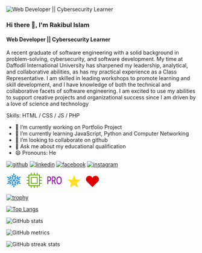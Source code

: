 ![Web Developer || Cybersecurity Learner](https://scontent.fdac34-1.fna.fbcdn.net/v/t39.30808-6/315444199_117630054485053_5636333527440979648_n.jpg?_nc_cat=107&ccb=1-7&_nc_sid=cc71e4&_nc_eui2=AeHWUoQS7auJYmE6ZU1yLqO_cpRrr-7kxKRylGuv7uTEpElh1t_qtlFTpcm47CHDXN6uWS5wJ4itSl-MBOchI2rD&_nc_ohc=lOqj_sjVp3oQ7kNvgFidP48&_nc_zt=23&_nc_ht=scontent.fdac34-1.fna&_nc_gid=AH7EuJIQ1VWaq2WSyjr5bWv&oh=00_AYAYf2cJ_EV9RD0F91nLQ0BSYZqyBYqXfN_-z6mNxyEB6g&oe=6734DF09)

### Hi there 👋, I'm Rakibul Islam
#### Web Developer || Cybersecurity Learner

A recent graduate of software engineering with a solid background in problem-solving, cybersecurity, and software development.
My time at Daffodil International University has sharpened my leadership, analytical, and collaborative abilities, as has my practical
experience as a Class Representative. I am skilled in leading workshops to promote learning and skill development, and I have
knowledge of both the technical and collaborative facets of software engineering. I am excited to use my abilities to support creative
projects and organizational success since I am driven by a love of science and technology

Skills: HTML / CSS / JS / PHP

- 🔭 I’m currently working on Portfolio Project 
- 🌱 I’m currently learning JavaScript, Python and Computer Networking 
- 👯 I’m looking to collaborate on github 
- 💬 Ask me about my educational qualification 
- 😄 Pronouns: He 


[<img src='https://cdn.jsdelivr.net/npm/simple-icons@3.0.1/icons/github.svg' alt='github' height='40'>](https://github.com/Rakibul-Islam3019)  [<img src='https://cdn.jsdelivr.net/npm/simple-icons@3.0.1/icons/linkedin.svg' alt='linkedin' height='40'>](https://www.linkedin.com/in/rakibulislam3019/)  [<img src='https://cdn.jsdelivr.net/npm/simple-icons@3.0.1/icons/facebook.svg' alt='facebook' height='40'>](https://www.facebook.com/rakibulislam3019)  [<img src='https://cdn.jsdelivr.net/npm/simple-icons@3.0.1/icons/instagram.svg' alt='instagram' height='40'>](https://www.instagram.com/rakibsuvro/)  

<a href='https://archiveprogram.github.com/'><img src='https://raw.githubusercontent.com/acervenky/animated-github-badges/master/assets/acbadge.gif' width='40' height='40'></a> <a href='https://docs.github.com/en/developers'><img src='https://raw.githubusercontent.com/acervenky/animated-github-badges/master/assets/devbadge.gif' width='40' height='40'></a> <a href='https://github.com/pricing'><img src='https://raw.githubusercontent.com/acervenky/animated-github-badges/master/assets/pro.gif' width='40' height='40'></a> <a href='https://stars.github.com/'><img src='https://raw.githubusercontent.com/acervenky/animated-github-badges/master/assets/starbadge.gif' width='35' height='35'></a> <a href='https://docs.github.com/en/github/supporting-the-open-source-community-with-github-sponsors'><img src='https://raw.githubusercontent.com/acervenky/animated-github-badges/master/assets/sponsorbadge.gif' width='35' height='35'></a> 

[![trophy](https://github-profile-trophy.vercel.app/?username=Rakibul-Islam3019)](https://github.com/ryo-ma/github-profile-trophy)

[![Top Langs](https://github-readme-stats.vercel.app/api/top-langs/?username=Rakibul-Islam3019)](https://github.com/anuraghazra/github-readme-stats)

![GitHub stats](https://github-readme-stats.vercel.app/api?username=Rakibul-Islam3019&show_icons=true&count_private=true)  

![GitHub metrics](https://metrics.lecoq.io/Rakibul-Islam3019)  

![GitHub streak stats](https://streak-stats.demolab.com/?user=Rakibul-Islam3019) 
